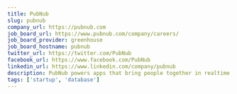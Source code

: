 ```yaml
---
title: PubNub
slug: pubnub
company_url: https://pubnub.com
job_board_url: https://www.pubnub.com/company/careers/
job_board_provider: greenhouse
job_board_hostname: pubnub
twitter_url: https://twitter.com/PubNub
facebook_url: https://www.facebook.com/PubNub
linkedin_url: https://www.linkedin.com/company/pubnub
description: PubNub powers apps that bring people together in realtime for remote work, play, learning, and health.
tags: ['startup', 'database']
---
```

